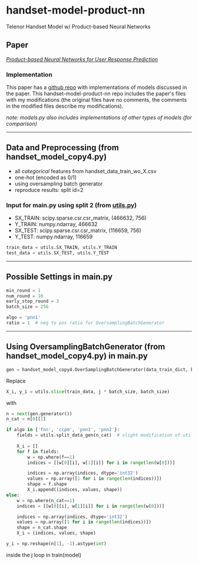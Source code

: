 # handset-model-product-nn
Telenor Handset Model w/ Product-based Neural Networks

## Paper
[_Product-based Neural Networks for User Response Prediction_][paper]

### Implementation
This paper has a [github repo][repo] with implementations of models discussed in the paper. This handset-model-product-nn repo includes the paper's files with my modifications (the original files have no comments, the comments in the modified files describe my modifications).

_note: models.py also includes implementations of other types of models (for comparison)_

[paper]: https://arxiv.org/pdf/1611.00144.pdf
[repo]: https://github.com/Atomu2014/product-nets

---
## Data and Preprocessing (from handset_model_copy4.py)
* all _categorical_ features from handset_data_train_wo_X.csv
* one-hot (encoded as 0/1)
* using oversampling batch generator
* reproduce results: split id=2

### Input for main.py using split 2 (from [utils.py][utils])
* SX_TRAIN: scipy.sparse.csr.csr_matrix, (466632, 756)
* Y_TRAIN: numpy.ndarray, 466632
* SX_TEST: scipy.sparse.csr.csr_matrix, (116659, 756)
* Y_TEST: numpy.ndarray, 116659

```py
train_data = utils.SX_TRAIN, utils.Y_TRAIN
test_data = utils.SX_TEST, utils.Y_TEST
```
[utils]: https://github.com/chen10an/handset-model-product-nn/blob/master/product_nets_master/python/utils.py

---
## Possible Settings in main.py
```py
min_round = 1
num_round = 10
early_stop_round = 3
batch_size = 256

algo = 'pnn1'
ratio = 1  # neg to pos ratio for OversamplingBatchGenerator
```

---
## Using OversamplingBatchGenerator (from handset_model_copy4.py) in main.py
```py
gen = handset_model_copy4.OverSamplingBatchGenerator(data_train_dict, batch_size=batch_size, r=1)
```
Replace 
```py
X_i, y_i = utils.slice(train_data, j * batch_size, batch_size)
``` 
with
```py
n = next(gen.generator())
n_cat = n[0][1]

if algo in {'fnn', 'ccpm', 'pnn1', 'pnn2'}:
    fields = utils.split_data_gen(n_cat)  # slight modification of utils.split_data
    
    X_i = []
    for f in fields:
        w = np.where(f==1)
        indices = [[w[0][i], w[1][i]] for i in range(len(w[0]))]

        indices = np.array(indices, dtype='int32')
        values = np.array([1 for i in range(len(indices))])
        shape = f.shape
        X_i.append((indices, values, shape))
else:
    w = np.where(n_cat==1)
    indices = [[w[0][i], w[1][i]] for i in range(len(w[0]))]

    indices = np.array(indices, dtype='int32')
    values = np.array([1 for i in range(len(indices))])
    shape = n_cat.shape
    X_i = (indices, values, shape)

y_i = np.reshape(n[1], -1).astype(int)
```
inside the j loop in train(model)
